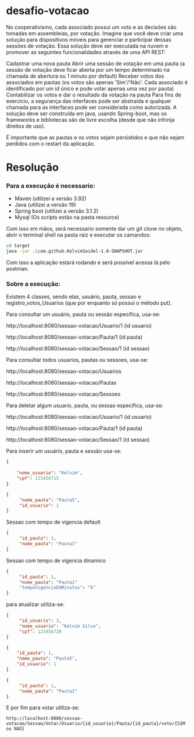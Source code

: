 # desafio-votacao

No cooperativismo, cada associado possui um voto e as decisões são tomadas em assembleias, por votação. Imagine que você deve criar uma solução para dispositivos móveis para gerenciar e participar dessas sessões de votação. Essa solução deve ser executada na nuvem e promover as seguintes funcionalidades através de uma API REST:

Cadastrar uma nova pauta
Abrir uma sessão de votação em uma pauta (a sessão de votação deve ficar aberta por um tempo determinado na chamada de abertura ou 1 minuto por default)
Receber votos dos associados em pautas (os votos são apenas 'Sim'/'Não'. Cada associado é identificado por um id único e pode votar apenas uma vez por pauta)
Contabilizar os votos e dar o resultado da votação na pauta
Para fins de exercício, a segurança das interfaces pode ser abstraída e qualquer chamada para as interfaces pode ser considerada como autorizada. A solução deve ser construída em java, usando Spring-boot, mas os frameworks e bibliotecas são de livre escolha (desde que não infrinja direitos de uso).

É importante que as pautas e os votos sejam persistidos e que não sejam perdidos com o restart da aplicação.

# Resolução

### Para a execução é necessario:

- Maven (utilizei a versão 3.92)
- Java (utilizei a versão 19)
- Spring boot (utilizei a versão 3.1.2)
- Mysql (Os scripts estão na pasta resource)

Com isso em mãos, será necessario somente dar um git clone no objeto, abrir o terminal shell na pasta raiz e executar os camandos:
```bash
cd target
java -jar .\com.github.KelvimSaidel-1.0-SNAPSHOT.jar
```
Com isso a aplicação estará rodando e será possível acessa lá pelo postman.

### Sobre a execução:

Existem 4 classes, sendo elas, usuário, pauta, sessao e registro_votos_Usuarios (que por enquanto só possui o método put).

Para consultar um usuário, pauta ou sessão especifica, usa-se:

http://localhost:8080/sessao-votacao/Usuario/1 (id usuario)

http://localhost:8080/sessao-votacao/Pauta/1 (id pauta)

http://localhost:8080/sessao-votacao/Sessao/1 (id sessao)

Para consultar todos usuarios, pautas ou sessoes, usa-se:

http://localhost:8080/sessao-votacao/Usuarios

http://localhost:8080/sessao-votacao/Pautas

http://localhost:8080/sessao-votacao/Sessoes

Para deletar algum usuario, pauta, ou sessao especifica, usa-se:

http://localhost:8080/sessao-votacao/Usuario/1 (id usuario)

http://localhost:8080/sessao-votacao/Pauta/1 (id pauta)

http://localhost:8080/sessao-votacao/Sessao/1 (id sessao)

Para inserir um usuário, pauta e sessão usa-se:
```JSON
{   
   
    "nome_usuario": "Kelvim",
    "cpf": 123456715
}
```

```JSON
{
     "nome_pauta": "Pauta5",
     "id_usuario": 1
} 
```


Sessao com tempo de vigencia default
```JSON
{
     "id_pauta": 1,
     "nome_pauta": "Pauta1"
}
```

Sessao com tempo de vigencia dinamico
```JSON
{
     "id_pauta": 1,
     "nome_pauta": "Pauta1"
     "tempoVigenciaEmMinutos": "5"
}
```
para atualizar utiliza-se:

```JSON
{
     "id_usuario": 3,
     "nome_usuario": "Kelvim Silva",
     "cpf": 123456720
}
```

```JSON
{
    "id_pauta": 1,
    "nome_pauta": "Pauta5",
    "id_usuario": 1
}
```

```JSON
{
     "id_pauta": 1,
     "nome_pauta": "Pauta1"
}
```

E por fim para votar utiliza-se:

```
http://localhost:8080/sessao-votacao/Sessao/Votar/Usuario/{id_usuario}/Pauta/{id_pauta}/voto/{SIM ou NAO}

```
